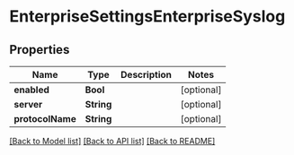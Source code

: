 # EnterpriseSettingsEnterpriseSyslog

## Properties
Name | Type | Description | Notes
------------ | ------------- | ------------- | -------------
**enabled** | **Bool** |  | [optional] 
**server** | **String** |  | [optional] 
**protocolName** | **String** |  | [optional] 

[[Back to Model list]](../README.md#documentation-for-models) [[Back to API list]](../README.md#documentation-for-api-endpoints) [[Back to README]](../README.md)


